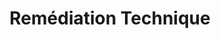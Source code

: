 ---
title: Remédiation Technique
sorte: Etude
description: "Conseil pour le correction d'anomalie technique. Apprendre à remettre en cause la définition du besoin et le beson de passer par une phase de participation."
goals:
 - Rendre autonome
 - Appui technique
 - Certification
persons: 1
days: 3
skills:
  - Développement
profil:
  "Coordination": 10
  "Expert technique": 45
  "Expert inclusion": 15
  "Assistant technique": 30
  "Assistant inclusion": 0
  "Facilitateur": 0
pack: 3
---